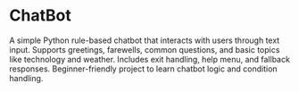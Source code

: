 # ChatBot
A simple Python rule-based chatbot that interacts with users through text input. Supports greetings, farewells, common questions, and basic topics like technology and weather. Includes exit handling, help menu, and fallback responses. Beginner-friendly project to learn chatbot logic and condition handling.
